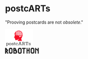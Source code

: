 # postcARTs
"Prooving postcards are not *obsolete*."
<div class="row">
  <div class="column">
    <img src="img/logo.png" width="90" />
  </div>
  <div class="column">
     <img src="img/robothon.png" width="110" />
  </div>
</div>
